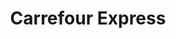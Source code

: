 ---
title: "Carrefour Express"
url: /ciudad-autonoma-de-buenos-aires/carrefour-express-avenida-dorrego/
shop: Lebensmittel
---